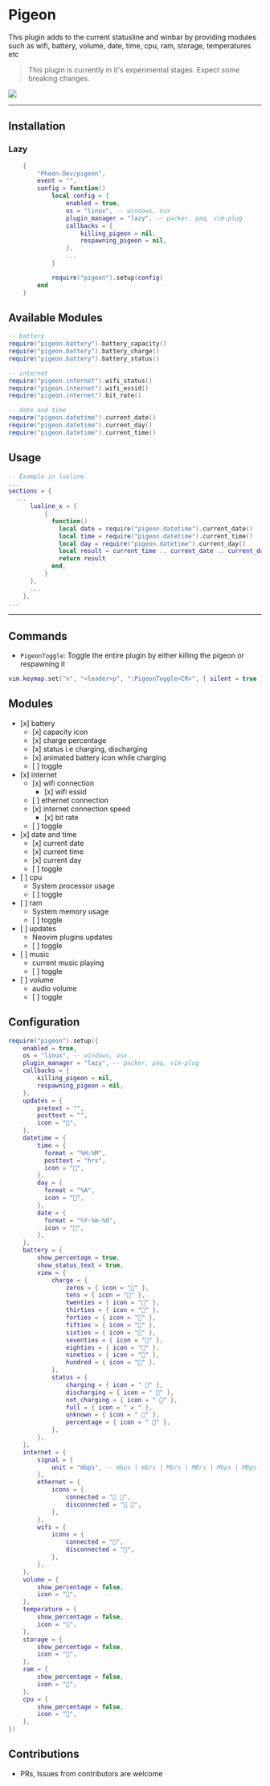 # Pigeon

This plugin adds to the current statusline and winbar by providing modules such as 
wifi, battery, volume, date, time, cpu, ram, storage, temperatures etc

> This plugin is currently in it's experimental stages. Expect some breaking changes.

![](/pigeon.png)

***

## Installation
### Lazy

```lua
    { 
        "Pheon-Dev/pigeon",
        event = "",
        config = function()
            local config = {
                enabled = true,
                os = "linux", -- windows, osx
                plugin_manager = "lazy", -- packer, paq, vim-plug
                callbacks = {
                    killing_pigeon = nil,
                    respawning_pigeon = nil,
                },
                ...
            }

            require("pigeon").setup(config)
        end
    }

```

## Available Modules

```lua
-- battery
require("pigeon.battery").battery_capacity()
require("pigeon.battery").battery_charge()
require("pigeon.battery").battery_status()

-- internet
require("pigeon.internet").wifi_status()
require("pigeon.internet").wifi_essid()
require("pigeon.internet").bit_rate()

-- date and time
require("pigeon.datetime").current_date()
require("pigeon.datetime").current_day()
require("pigeon.datetime").current_time()
```

## Usage

```lua
-- Example in lualine
...
sections = {
  ...
      lualine_x = {
          {
            function()
              local date = require("pigeon.datetime").current_date()
              local time = require("pigeon.datetime").current_time()
              local day = require("pigeon.datetime").current_day()
              local result = current_time .. current_date .. current_day
              return result
            end,
          }
      },
      ...
    },
...
```

***

## Commands

* `PigeonToggle`: Toggle the entire plugin by either killing the pigeon or respawning it

```lua
vim.keymap.set("n", "<leader>p", ":PigeonToggle<CR>", { silent = true })
```

## Modules

*   \[x] battery
    *   \[x] capacity icon
    *   \[x] charge percentage
    *   \[x] status i.e charging, discharging
    *   \[x] animated battery icon while charging
    *   \[ ] toggle
*   \[x] internet
    *   \[x] wifi connection
        *   \[x] wifi essid
    *   \[ ] ethernet connection
    *   \[x] internet connection speed
        *   \[x] bit rate
    *   \[ ] toggle
*   \[x] date and time
    *   \[x] current date
    *   \[x] current time
    *   \[x] current day
    *   \[ ] toggle
*   \[ ] cpu
    *   System processor usage
    *   \[ ] toggle
*   \[ ] ram
    *   System memory usage
    *   \[ ] toggle
*   \[ ] updates
    *   Neovim plugins updates
    *   \[ ] toggle
*   \[ ] music
    *   current music playing
    *   \[ ] toggle
*   \[ ] volume
    *   audio volume
    *   \[ ] toggle

## Configuration

```lua
require("pigeon").setup({
	enabled = true,
	os = "linux", -- windows, osx
	plugin_manager = "lazy", -- packer, paq, vim-plug
	callbacks = {
		killing_pigeon = nil,
		respawning_pigeon = nil,
	},
    updates = {
        pretext = "",
        posttext = "",
        icon = "󱌖",
    },
    datetime = {
        time = {
          format = "%H:%M",
          posttext = "hrs",
          icon = "",
        },
        day = {
          format = "%A",
          icon = "",
        },
        date = {
          format = "%Y-%m-%d",
          icon = "",
        },
    },
    battery = {
        show_percentage = true,
		show_status_text = true,
        view = {
            charge = {
				zeros = { icon = "󰂎" },
				tens = { icon = "󰁺" },
				twenties = { icon = "󰁻" },
				thirties = { icon = "󰁼" },
				forties = { icon = "󰁽" },
				fifties = { icon = "󰁾" },
				sixties = { icon = "󰁿" },
				seventies = { icon = "󰂀" },
				eighties = { icon = "󰂁" },
				nineties = { icon = "󰂂" },
				hundred = { icon = "󰁹" },
            },
            status = {
                charging = { icon = " 󱐋" },
                discharging = { icon = " 󱐌" },
                not_charging = { icon = " " },
                full = { icon = " ✔ " },
                unknown = { icon = " " },
                percentage = { icon = " 󰏰" },
            },
        },
    },
    internet = {
        signal = {
			unit = "mbps", -- mbps | mb/s | Mb/s | MB/s | Mbps | MBps
        },
        ethernet = {
            icons = {
				connected = "󰞉 ",
				disconnected = "󰕑 ",
            },
        },
        wifi = {
            icons = {
                connected = "󰤪",
                disconnected = "󰤫",
            },
        },
    },
    volume = {
        show_percentage = false,
        icon = "󱄠",
    },
    temperature = {
        show_percentage = false,
        icon = "",
    },
    storage = {
        show_percentage = false,
        icon = "󱛟",
    },
    ram = {
        show_percentage = false,
        icon = "󰍛",
    },
    cpu = {
        show_percentage = false,
        icon = "󰻠",
    },
})
```

## Contributions
- PRs, Issues from contributors are welcome
